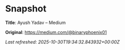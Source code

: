 # Snapshot

**Title**: Ayush Yadav – Medium

**Original**: <https://medium.com/@binaryphoenix01>

_Last refreshed: 2025-10-30T19:34:32.843932+00:00Z_
